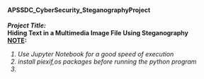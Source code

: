 <h4>APSSDC_CyberSecurity_SteganographyProject</h4>
<b><i><b>Project Title:</b></i></b></br>
<b>Hiding Text in a Multimedia Image File Using Steganography</b></br>
<b><u>NOTE</u>:</b></br>
<i><ol>
 <li>Use Jupyter Notebook for a good speed of execution</li>
 <li>install piexif,os packages before running the python program</li>
 <li></li>
</ol></i>
